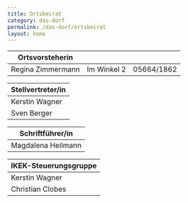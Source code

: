 ```yaml
---
title: Ortsbeirat
category: das-dorf
permalink: /das-dorf/ortsbeirat
layout: home
---
```


| Ortsvorsteherin | | |
|---|---|---|
| Regina Zimmermann | Im Winkel 2 | 05664/1862 |

| Stellvertreter/in |
|---|
| Kerstin Wagner |
| Sven Berger |

| Schriftführer/in |
|---|
| Magdalena Heilmann |

| IKEK-Steuerungsgruppe |
|---|
| Kerstin Wagner |
| Christian Clobes |